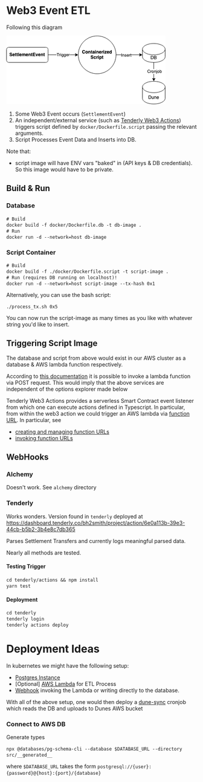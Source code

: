 # Web3 Event ETL

Following this diagram

![Diagram](./static/GrandScheme.png)

1. Some Web3 Event occurs (`SettlementEvent`)
2. An independent/external service (such as [Tenderly Web3 Actions](https://tenderly.co/web3-actions)) triggers script
   defined by `docker/Dockerfile.script` passing the relevant arguments.
3. Script Processes Event Data and Inserts into DB.

Note that:

- script image will have ENV vars "baked" in (API keys & DB credentials). So this image would have to be private.

## Build & Run

### Database

```shell
# Build
docker build -f docker/Dockerfile.db -t db-image .
# Run
docker run -d --network=host db-image
```

### Script Container

```shell
# Build
docker build -f ./docker/Dockerfile.script -t script-image .
# Run (requires DB running on localhost)!
docker run -d --network=host script-image --tx-hash 0x1
```

Alternatively, you can use the bash script:

```shell
./process_tx.sh 0x5
```

You can now run the script-image as many times as you like with whatever string you'd like to insert.

## Triggering Script Image

The database and script from above would exist in our AWS cluster as a database & AWS lambda function respectively.

According to [this documentation](https://docs.aws.amazon.com/lambda/latest/dg/lambda-invocation.html) it is possible to
invoke a lambda function via POST request.
This would imply that the above services are independent of the options explorer made below

Tenderly Web3 Actions provides a serverless Smart Contract event listener from which one can execute actions defined in
Typescript. In particular, from within the web3 action we could trigger an AWS lambda
via [function URL](https://docs.aws.amazon.com/lambda/latest/dg/lambda-urls.html). In particular, see

- [creating and managing function URLs](https://docs.aws.amazon.com/lambda/latest/dg/urls-configuration.html)
- [invoking function URLs](https://docs.aws.amazon.com/lambda/latest/dg/urls-invocation.html)

## WebHooks

### Alchemy

Doesn't work. See `alchemy` directory

### Tenderly

Works wonders. Version found in `tenderly` deployed at
https://dashboard.tenderly.co/bh2smith/project/action/6e0a113b-39e3-44cb-b5b2-3b4e8c7db365

Parses Settlement Transfers and currently logs meaningful parsed data.

Nearly all methods are tested.

#### Testing Trigger

```shell
cd tenderly/actions && npm install
yarn test
```

#### Deployment

```shell
cd tenderly
tenderly login
tenderly actions deploy
```

# Deployment Ideas

In kubernetes we might have the following setup:

- [Postgres Instance](https://gist.github.com/anaisbetts/2244d6517dc2cc09b4470e6f68c2bec1)
- [Optional] [AWS Lambda](https://docs.aws.amazon.com/lambda/latest/dg/lambda-invocation.html) for ETL Process
- [Webhook](https://dashboard.tenderly.co/bh2smith/project/action/6e0a113b-39e3-44cb-b5b2-3b4e8c7db365) invoking
  the Lambda or writing directly to the database.

With all of the above setup, one would then deploy a [dune-sync](https://github.com/cowprotocol/dune-sync) cronjob which
reads the DB and uploads to Dunes AWS bucket

### Connect to AWS DB

Generate types

```shell
npx @databases/pg-schema-cli --database $DATABASE_URL --directory src/__generated__
```
where `$DATABASE_URL` takes the form `postgresql://{user}:{password}@{host}:{port}/{database}`